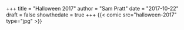+++
title = "Halloween 2017"
author = "Sam Pratt"
date = "2017-10-22"
draft = false
showthedate = true
+++
{{< comic src="halloween-2017" type="jpg" >}}